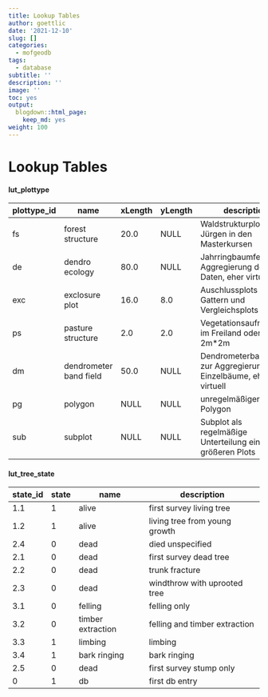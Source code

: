 ```yaml
---
title: Lookup Tables
author: goettlic
date: '2021-12-10'
slug: []
categories:
  - mofgeodb
tags:
  - database
subtitle: ''
description: ''
image: ''
toc: yes
output:
  blogdown::html_page:
    keep_md: yes
weight: 100
---
```

# Lookup Tables
#### lut_plottype
<!-- und auch hier besser tabelle aus db direkt auslesen mit anzahl o.ä.-->
plottype_id | name | xLength | yLength | description
------------|------|---------|---------|-------------
fs | forest structure | 20.0 | NULL | Waldstrukturplots nach Jürgen in den Masterkursen
de | dendro ecology | 80.0 | NULL | Jahrringbaumfelder zur Aggregierung der Daten, eher virtuell
exc | exclosure plot | 16.0 | 8.0 | Auschlussplots aus Gattern und Vergleichsplots
ps | pasture structure | 2.0 | 2.0 | Vegetationsaufnahmen im Freiland oder Wiese 2m*2m
dm | dendrometer band field | 50.0 | NULL | Dendrometerbandfelder zur Aggregierung der Einzelbäume, eher virtuell
pg | polygon | NULL | NULL | unregelmäßiger Plot als Polygon
sub | subplot | NULL | NULL | Subplot als regelmäßige Unterteilung eines größeren Plots 

#### lut_tree_state
<!-- eigentlich besser direkt aus der db lesen und die Tabelle anzeigen lassen -->
state_id | state | name | description
---------|-------|------|----------------
1.1 | 1 |	alive |	first survey living tree
1.2 |	1 |	alive |	living tree from young growth
2.4 |	0 |	dead |	died unspecified
2.1 |	0 |	dead |	first survey dead tree
2.2 |	0 |	dead |	trunk fracture
2.3 |	0 |	dead |	windthrow with uprooted tree
3.1 |	0 |	felling |	felling only
3.2 |	0 |	timber extraction |	felling and timber extraction
3.3 |	1 |	limbing |	limbing
3.4 |	1 |	bark ringing |	bark ringing
2.5 |	0 |	dead |	first survey stump only
0 |	1 |	db | first db entry
